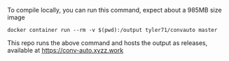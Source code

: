 To compile locally, you can run this command, expect about a 985MB size image

```
docker container run --rm -v $(pwd):/output tyler71/convauto master
```

This repo runs the above command and hosts the output as releases, available at https://conv-auto.xyzz.work
